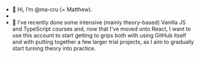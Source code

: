 - 👋 Hi, I’m @ma-cru (= Matthew).
- 
- 🌱 I’ve recently done some intensive (mainly theory-based) Vanilla JS and TypeScript courses and, now that I've moved onto React, I want to use this account to start getting to grips both with using GitHub itself and with putting together a few larger trial projects, as I aim to gradually start turning theory into practice. 

<!---
ma-cru/ma-cru is a ✨ special ✨ repository because its `README.md` (this file) appears on your GitHub profile.
You can click the Preview link to take a look at your changes.
--->
